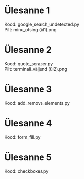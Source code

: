 # Ülesanne 1
Kood: google_search_undetected.py
<br>
Pilt: minu_otsing (ül1).png
# Ülesanne 2
Kood: quote_scraper.py
<br>
Pilt: terminali_väljund (ül2).png
# Ülesanne 3
Kood: add_remove_elements.py
# Ülesanne 4
Kood: form_fill.py
# Ülesanne 5
Kood: checkboxes.py